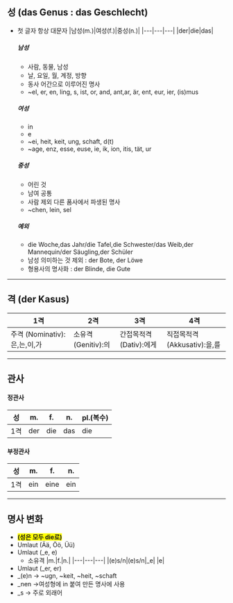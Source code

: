 ## 성 (das Genus : das Geschlecht)
- 첫 글자 항상 대문자
  |남성(m.)|여성(f.)|중성(n.)|
  |---|---|---|
  |der|die|das|
  ##### 남성
  - 사람, 동물, 남성
  - 날, 요일, 월, 계정, 방향
  - 동사 어간으로 이루어진 명사
  - ~el, er, en, ling, s, ist, or, and, ant,ar, är, ent, eur, ier, (is)mus
  ##### 여성
  - in
  - e
  - ~ei, heit, keit, ung, schaft, d(t)
  - ~age, enz, esse, euse, ie, ik, ion, itis, tät, ur
  ##### 중성
  - 어린 것
  - 남여 공통
  - 사람 제외 다른 품사에서 파생된 명사
  - ~chen, lein, sel
  ##### 예외
  - die Woche,das Jahr/die Tafel,die Schwester/das Weib,der Mannequin/der Säugling,der Schüler
  - 남성 의미하는 것 제외 : der Bote, der Löwe
  - 형용사의 명사화 : der Blinde, die Gute
<hr>

## 격 (der Kasus)
|1격|2격|3격|4격|
|---|---|---|---|
|주격 (Nominativ):은,는,이,가|소유격 (Genitiv):의|간접목적격 (Dativ):에게|직접목적격 (Akkusativ):을,를|
<hr>

## 관사
#### 정관사
|성|m.|f.|n.|pl.(복수)|
|---|---|---|---|---|
|1격|der|die|das|die|
#### 부정관사
|성|m.|f.|n.|
|---|---|---|---|
|1격|ein|eine|ein|
<hr>

## 명사 변화
- <span style="background-color:yellow;">**(성은 모두 die로)**</span>
- Umlaut (Ää, Öö, Üü)
- Umlaut (_e, e)
  - 소유격
    |m.|f.|n.|
    |---|---|---|
    |(e)s/n|(e)s/n|_e|
    |e|
- Umlaut (_er, er)
- _(e)n -> ~ugn, ~keit, ~heit, ~schaft
- _nen ->여성형에 in 붙여 만든 명사에 사용
- _s -> 주로 외래어
